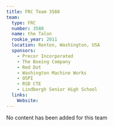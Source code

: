 ```yaml
---
title: FRC Team 3588
team:
  type: FRC
  number: 3588
  name: the Talon
  rookie_year: 2011
  location: Renton, Washington, USA
  sponsors:
    - Precor Incorporated
    - The Boeing Company
    - Red Dot
    - Washington Machine Works
    - OSPI
    - RSD CTE
    - Lindbergh Senior High School
  links:
    Website: 
---
```

No content has been added for this team